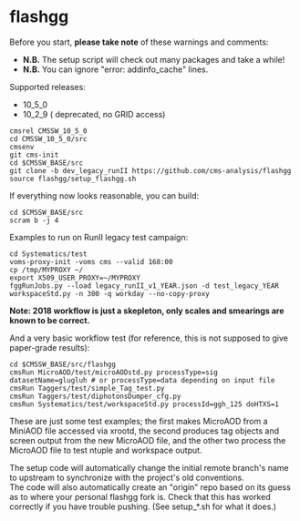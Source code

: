 flashgg
=======

Before you start, **please take note** of these warnings and comments:
* **N.B.** The setup script will check out many packages and take a while!
* **N.B.** You can ignore "error: addinfo_cache" lines. 

Supported releases:
* 10_5_0
* 10_2_9 ( deprecated, no GRID access)

 ```
 cmsrel CMSSW_10_5_0
 cd CMSSW_10_5_0/src
 cmsenv
 git cms-init
 cd $CMSSW_BASE/src 
 git clone -b dev_legacy_runII https://github.com/cms-analysis/flashgg 
 source flashgg/setup_flashgg.sh
 ```

If everything now looks reasonable, you can build:
 ```
 cd $CMSSW_BASE/src
 scram b -j 4
 ```

Examples to run on RunII legacy test campaign:
 ```
 cd Systematics/test
 voms-proxy-init -voms cms --valid 168:00
 cp /tmp/MYPROXY ~/
 export X509_USER_PROXY=~/MYPROXY
 fggRunJobs.py --load legacy_runII_v1_YEAR.json -d test_legacy_YEAR workspaceStd.py -n 300 -q workday --no-copy-proxy
 ```

**Note: 2018 workflow is just a skepleton, only scales and smearings are known to be correct.**

And a very basic workflow test (for reference, this is not supposed to give paper-grade results):
 ```
 cd $CMSSW_BASE/src/flashgg
 cmsRun MicroAOD/test/microAODstd.py processType=sig datasetName=glugluh # or processType=data depending on input file
 cmsRun Taggers/test/simple_Tag_test.py
 cmsRun Taggers/test/diphotonsDumper_cfg.py
 cmsRun Systematics/test/workspaceStd.py processId=ggh_125 doHTXS=1
 ```

These are just some test examples; the first makes MicroAOD from a MiniAOD file accessed via xrootd, 
the second produces tag objects and screen output from the new MicroAOD file,
and the other two process the MicroAOD file to test ntuple and workspace output.

The setup code will automatically change the initial remote branch's name to upstream to synchronize with the project's old conventions.  
The code will also automatically create an "origin" repo based on its guess as to where your personal flashgg fork is.
Check that this has worked correctly if you have trouble pushing.  (See setup_*.sh for what it does.)


